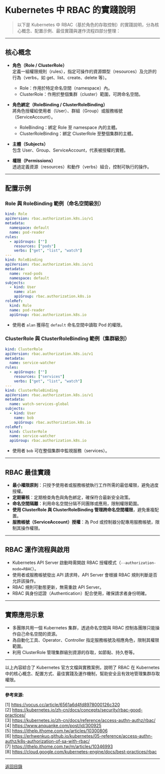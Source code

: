 # Kubernetes 中 RBAC 的實踐說明

> 以下是 Kubernetes 中 RBAC（基於角色的存取控制）的實踐說明，分為核心概念、配置示例、最佳實踐與運作流程四部分整理：

---

## 核心概念

- **角色（Role / ClusterRole）**  
  定義一組權限規則（rules），指定可操作的資源類型（resources）及允許的行為（verbs，如 get、list、create、delete 等）。

  - Role：作用於特定命名空間（namespace）內。
  - ClusterRole：作用於整個集群（cluster）範圍，可跨命名空間。

- **角色綁定（RoleBinding / ClusterRoleBinding）**  
  將角色授權給使用者（User）、群組（Group）或服務帳號（ServiceAccount）。

  - RoleBinding：綁定 Role 至 namespace 內的主體。
  - ClusterRoleBinding：綁定 ClusterRole 至整個集群的主體。

- **主體（Subjects）**  
  包含 User、Group、ServiceAccount，代表被授權的實體。

- **權限（Permissions）**  
  透過定義資源（resources）和動作（verbs）組合，控制可執行的操作。

---

## 配置示例

### Role 與 RoleBinding 範例（命名空間級別）

```yaml
kind: Role
apiVersion: rbac.authorization.k8s.io/v1
metadata:
  namespace: default
  name: pod-reader
rules:
  - apiGroups: [""]
    resources: ["pods"]
    verbs: ["get", "list", "watch"]
---
kind: RoleBinding
apiVersion: rbac.authorization.k8s.io/v1
metadata:
  name: read-pods
  namespace: default
subjects:
  - kind: User
    name: alan
    apiGroup: rbac.authorization.k8s.io
roleRef:
  kind: Role
  name: pod-reader
  apiGroup: rbac.authorization.k8s.io
```

- 使用者 `alan` 獲得在 `default` 命名空間中讀取 Pod 的權限。

### ClusterRole 與 ClusterRoleBinding 範例（集群級別）

```yaml
kind: ClusterRole
apiVersion: rbac.authorization.k8s.io/v1
metadata:
  name: service-watcher
rules:
  - apiGroups: [""]
    resources: ["services"]
    verbs: ["get", "list", "watch"]
---
kind: ClusterRoleBinding
apiVersion: rbac.authorization.k8s.io/v1
metadata:
  name: watch-services-global
subjects:
  - kind: User
    name: bob
    apiGroup: rbac.authorization.k8s.io
roleRef:
  kind: ClusterRole
  name: service-watcher
  apiGroup: rbac.authorization.k8s.io
```

- 使用者 `bob` 可在整個集群中監視服務（services）。

---

## RBAC 最佳實踐

- **最小權限原則**：只授予使用者或服務帳號執行工作所需的最低權限，避免過度授權。
- **定期審核**：定期檢查角色與角色綁定，確保符合最新安全政策。
- **命名空間隔離**：利用命名空間分隔不同團隊或應用，限制權限範圍。
- **使用 ClusterRole 與 ClusterRoleBinding 管理跨命名空間權限**，避免重複配置。
- **服務帳號（ServiceAccount）授權**：為 Pod 或控制器分配專用服務帳號，限制其操作權限。

---

## RBAC 運作流程與啟用

- Kubernetes API Server 啟動時需開啟 RBAC 授權模式（`--authorization-mode=RBAC`）。
- 使用者或服務帳號發出 API 請求時，API Server 會根據 RBAC 規則判斷是否允許該操作。
- RBAC 規則可動態更新，無需重啟 API Server。
- RBAC 與身份認證（Authentication）配合使用，確保請求者身份明確。

---

## 實際應用示意

- 多團隊共用一個 Kubernetes 集群，透過命名空間與 RBAC 控制各團隊只能操作自己命名空間的資源。
- 為自動化工具、Operator、Controller 指定服務帳號及相應角色，限制其權限範圍。
- 利用 ClusterRole 管理集群級別資源的存取，如節點、持久卷等。

---

以上內容綜合了 Kubernetes 官方文檔與實務案例，說明了 RBAC 在 Kubernetes 中的核心概念、配置方式、最佳實踐及運作機制，幫助安全且有效地管理集群存取權限。

---

**參考來源:**

[1] https://vocus.cc/article/6561a6d4fd8978000126c320 \
[2] https://kubernetes.io/zh-cn/docs/concepts/security/rbac-good-practices/ \
[3] https://kubernetes.io/zh-cn/docs/reference/access-authn-authz/rbac/ \
[4] https://www.anquanke.com/post/id/300925 \
[5] https://ithelp.ithome.com.tw/articles/10300806 \
[6] https://erhwenkuo.github.io/kubernetes/05-reference/access-authn-authz/k8s-authorization-of-sa-with-rbac/ \
[7] https://ithelp.ithome.com.tw/m/articles/10346993 \
[8] https://cloud.google.com/kubernetes-engine/docs/best-practices/rbac

---

[返回目錄](./../README.md)
